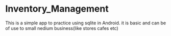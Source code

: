 # Inventory_Management
This is a simple app to practice using sqlite in Android.
it is basic and can be of use to small nedium business(like stores cafes etc)
